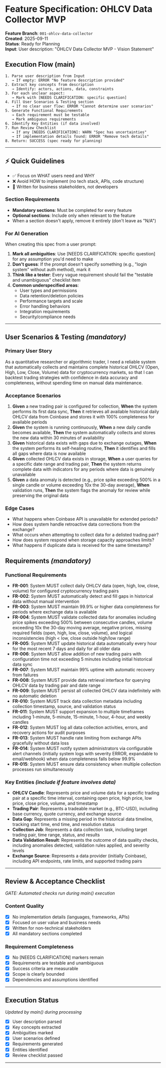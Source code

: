 # Feature Specification: OHLCV Data Collector MVP

**Feature Branch**: `001-ohlcv-data-collector`  
**Created**: 2025-09-11  
**Status**: Ready for Planning  
**Input**: User description: "OHLCV Data Collector MVP - Vision Statement"

## Execution Flow (main)
```
1. Parse user description from Input
   → If empty: ERROR "No feature description provided"
2. Extract key concepts from description
   → Identify: actors, actions, data, constraints
3. For each unclear aspect:
   → Mark with [NEEDS CLARIFICATION: specific question]
4. Fill User Scenarios & Testing section
   → If no clear user flow: ERROR "Cannot determine user scenarios"
5. Generate Functional Requirements
   → Each requirement must be testable
   → Mark ambiguous requirements
6. Identify Key Entities (if data involved)
7. Run Review Checklist
   → If any [NEEDS CLARIFICATION]: WARN "Spec has uncertainties"
   → If implementation details found: ERROR "Remove tech details"
8. Return: SUCCESS (spec ready for planning)
```

---

## ⚡ Quick Guidelines
- ✅ Focus on WHAT users need and WHY
- ❌ Avoid HOW to implement (no tech stack, APIs, code structure)
- 👥 Written for business stakeholders, not developers

### Section Requirements
- **Mandatory sections**: Must be completed for every feature
- **Optional sections**: Include only when relevant to the feature
- When a section doesn't apply, remove it entirely (don't leave as "N/A")

### For AI Generation
When creating this spec from a user prompt:
1. **Mark all ambiguities**: Use [NEEDS CLARIFICATION: specific question] for any assumption you'd need to make
2. **Don't guess**: If the prompt doesn't specify something (e.g., "login system" without auth method), mark it
3. **Think like a tester**: Every vague requirement should fail the "testable and unambiguous" checklist item
4. **Common underspecified areas**:
   - User types and permissions
   - Data retention/deletion policies  
   - Performance targets and scale
   - Error handling behaviors
   - Integration requirements
   - Security/compliance needs

---

## User Scenarios & Testing *(mandatory)*

### Primary User Story
As a quantitative researcher or algorithmic trader, I need a reliable system that automatically collects and maintains complete historical OHLCV (Open, High, Low, Close, Volume) data for cryptocurrency markets, so that I can backtest trading strategies with confidence in data accuracy and completeness, without spending time on manual data maintenance.

### Acceptance Scenarios
1. **Given** a new trading pair is configured for collection, **When** the system performs its first data sync, **Then** it retrieves all available historical daily OHLCV data from Coinbase and stores it with 100% completeness for available periods
2. **Given** the system is running continuously, **When** a new daily candle becomes available, **Then** the system automatically collects and stores the new data within 30 minutes of availability
3. **Given** historical data exists with gaps due to exchange outages, **When** the system performs its self-healing routine, **Then** it identifies and fills all gaps where data is now available
4. **Given** collected OHLCV data exists in storage, **When** a user queries for a specific date range and trading pair, **Then** the system returns complete data with indicators for any periods where data is genuinely unavailable
5. **Given** a data anomaly is detected (e.g., price spike exceeding 500% in a single candle or volume exceeding 10x the 30-day average), **When** validation runs, **Then** the system flags the anomaly for review while preserving the original data

### Edge Cases
- What happens when Coinbase API is unavailable for extended periods?
- How does system handle retroactive data corrections from the exchange?
- What occurs when attempting to collect data for a delisted trading pair?
- How does system respond when storage capacity approaches limits?
- What happens if duplicate data is received for the same timestamp?

## Requirements *(mandatory)*

### Functional Requirements
- **FR-001**: System MUST collect daily OHLCV data (open, high, low, close, volume) for configured cryptocurrency trading pairs
- **FR-002**: System MUST automatically detect and fill gaps in historical data without manual intervention
- **FR-003**: System MUST maintain 99.9% or higher data completeness for periods where exchange data is available
- **FR-004**: System MUST validate collected data for anomalies including price spikes exceeding 500% between consecutive candles, volume exceeding 10x the 30-day moving average, negative prices, missing required fields (open, high, low, close, volume), and logical inconsistencies (high < low, close outside high/low range)
- **FR-005**: System MUST update historical data automatically every hour for the most recent 7 days and daily for all older data
- **FR-006**: System MUST allow addition of new trading pairs with configuration time not exceeding 5 minutes including initial historical data sync
- **FR-007**: System MUST maintain 99% uptime with automatic recovery from failures
- **FR-008**: System MUST provide data retrieval interface for querying OHLCV data by trading pair and date range
- **FR-009**: System MUST persist all collected OHLCV data indefinitely with no automatic deletion
- **FR-010**: System MUST track data collection metadata including collection timestamp, source, and validation status
- **FR-011**: System MUST support expansion to multiple timeframes including 1-minute, 5-minute, 15-minute, 1-hour, 4-hour, and weekly candles
- **FR-012**: System MUST log all data collection activities, errors, and recovery actions for audit purposes
- **FR-013**: System MUST handle rate limiting from exchange APIs gracefully without data loss
- **FR-014**: System MUST notify system administrators via configurable alert channels (initially system logs with severity ERROR, expandable to email/webhook) when data completeness falls below 99.9%
- **FR-015**: System MUST ensure data consistency when multiple collection processes run simultaneously

### Key Entities *(include if feature involves data)*
- **OHLCV Candle**: Represents price and volume data for a specific trading pair at a specific time interval, containing open price, high price, low price, close price, volume, and timestamp
- **Trading Pair**: Represents a tradeable market (e.g., BTC-USD), including base currency, quote currency, and exchange source
- **Data Gap**: Represents a missing period in the historical data timeline, tracking start time, end time, and resolution status
- **Collection Job**: Represents a data collection task, including target trading pair, time range, status, and results
- **Data Validation Result**: Represents the outcome of data quality checks, including anomalies detected, validation rules applied, and severity levels
- **Exchange Source**: Represents a data provider (initially Coinbase), including API endpoints, rate limits, and supported trading pairs

---

## Review & Acceptance Checklist
*GATE: Automated checks run during main() execution*

### Content Quality
- [x] No implementation details (languages, frameworks, APIs)
- [x] Focused on user value and business needs
- [x] Written for non-technical stakeholders
- [x] All mandatory sections completed

### Requirement Completeness
- [x] No [NEEDS CLARIFICATION] markers remain
- [x] Requirements are testable and unambiguous  
- [x] Success criteria are measurable
- [x] Scope is clearly bounded
- [x] Dependencies and assumptions identified

---

## Execution Status
*Updated by main() during processing*

- [x] User description parsed
- [x] Key concepts extracted
- [x] Ambiguities marked
- [x] User scenarios defined
- [x] Requirements generated
- [x] Entities identified
- [x] Review checklist passed

---